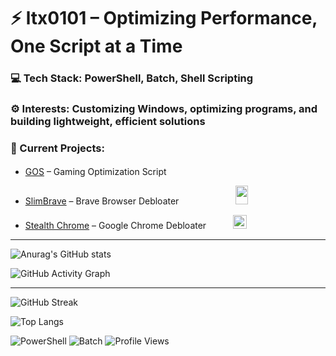 # ⚡ ltx0101 – Optimizing Performance, One Script at a Time

### 💻 Tech Stack: PowerShell, Batch, Shell Scripting

### ⚙️ Interests: Customizing Windows, optimizing programs, and building lightweight, efficient solutions 

### 📝 Current Projects: 

- [GOS](https://github.com/ltx0101/GOS) – Gaming Optimization Script &nbsp;&nbsp;&nbsp;&nbsp;&nbsp;&nbsp;&nbsp;&nbsp;&nbsp;&nbsp;&nbsp;&nbsp;&nbsp;&nbsp;&nbsp;&nbsp;&nbsp;&nbsp;&nbsp;&nbsp;&nbsp;&nbsp;&nbsp;&nbsp; <img src="https://github.com/user-attachments/assets/7c9a08cb-5b20-46ae-81af-c404b2ea79c8" width="35" height="17"> 

- [SlimBrave](https://github.com/ltx0101/SlimBrave) – Brave Browser Debloater &nbsp;&nbsp;&nbsp;&nbsp;&nbsp;&nbsp;&nbsp;&nbsp;&nbsp;&nbsp;&nbsp;&nbsp;&nbsp;&nbsp;&nbsp;&nbsp;&nbsp;&nbsp;&nbsp;&nbsp;&nbsp; <img src="https://github.com/user-attachments/assets/3e90a996-a74a-4ca1-bea6-0869275bab58" width="20" height="30"> 

- [Stealth Chrome](https://github.com/ltx0101/StealthChrome) – Google Chrome Debloater &nbsp;&nbsp;&nbsp;&nbsp;&nbsp;&nbsp;&nbsp;&nbsp;&nbsp; <img src="https://github.com/user-attachments/assets/35794d47-f1ab-43d1-a27d-874a05b01906" width="22" height="22">


---

![Anurag's GitHub stats](https://github-readme-stats.vercel.app/api?username=ltx0101&show_icons=true&theme=transparent&include_all_commits=true&count_private=true&hide_border=true)

![GitHub Activity Graph](https://github-readme-activity-graph.vercel.app/graph?username=ltx0101&theme=github-dark&hide_border=true)

---

![GitHub Streak](https://github-readme-streak-stats.herokuapp.com/?user=ltx0101&theme=transparent&hide_border=true)

![Top Langs](https://github-readme-stats.vercel.app/api/top-langs/?username=ltx0101&layout=compact&theme=transparent&hide_border=true)

![PowerShell](https://img.shields.io/badge/PowerShell-5391FE?style=for-the-badge&logo=powershell&logoColor=white)
![Batch](https://img.shields.io/badge/Batch-808080?style=for-the-badge&logo=windows-terminal&logoColor=black)
![Profile Views](https://komarev.com/ghpvc/?username=ltx0101&color=5391FE&style=for-the-badge&label=PROFILE+VIEWS)


